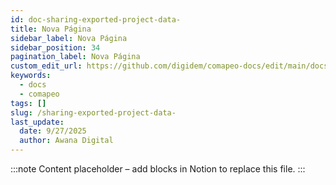 ```yaml
---
id: doc-sharing-exported-project-data-
title: Nova Página
sidebar_label: Nova Página
sidebar_position: 34
pagination_label: Nova Página
custom_edit_url: https://github.com/digidem/comapeo-docs/edit/main/docs/sharing-exported-project-data-.md
keywords:
  - docs
  - comapeo
tags: []
slug: /sharing-exported-project-data-
last_update:
  date: 9/27/2025
  author: Awana Digital
---
```


<!-- Placeholder content generated automatically because the Notion page is missing a Website Block. -->

:::note
Content placeholder – add blocks in Notion to replace this file.
:::
